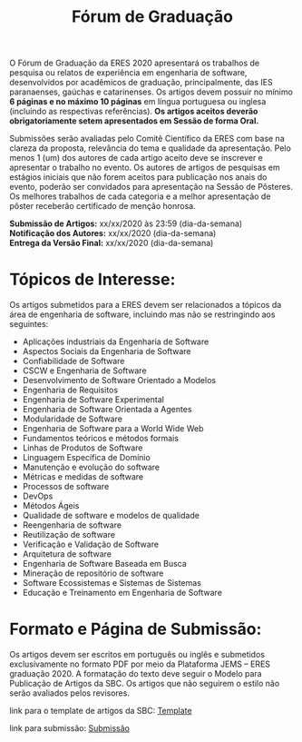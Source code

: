 ﻿---
layout: page-fullwidth
title: "Fórum de Graduação"
#meta_title: "Dúvidas? Entre em contato conosco"
subheadline: ""
#teaser: "Entre em contato conosco pelo e-mail #eres2020.uem@gmail.com"
permalink: "/forum_graduacao/"
header:
   image_fullwidth: banner_eres2020.png
---

O Fórum de Graduação da ERES 2020 apresentará os trabalhos de pesquisa ou relatos de experiência em engenharia de software, desenvolvidos por acadêmicos de graduação, principalmente, das IES paranaenses, gaúchas e catarinenses. Os artigos devem possuir no mínimo <b>6 páginas e no máximo 10 páginas</b> em língua portuguesa ou inglesa (incluindo as respectivas referências). <b>Os artigos aceitos deverão obrigatoriamente setem apresentados em Sessão de forma Oral.</b>

Submissões serão avaliadas pelo Comitê Científico da ERES com base na clareza da proposta, relevância do tema e qualidade da apresentação. Pelo menos 1 (um) dos autores de cada artigo aceito deve se inscrever e apresentar o trabalho no evento. Os autores de artigos de pesquisas em estágios iniciais que não forem aceitos para publicação nos anais do evento, poderão ser convidados para apresentação na Sessão de Pôsteres. Os melhores trabalhos de cada categoria e a melhor apresentação de pôster receberão certificado de menção honrosa.

<b>Submissão de Artigos:</b> xx/xx/2020 às 23:59 (dia-da-semana)<br>
<b>Notificação dos Autores:</b> xx/xx/2020 (dia-da-semana)<br>
<b>Entrega da Versão Final:</b> xx/xx/2020 (dia-da-semana)<br>

<h1>Tópicos de Interesse:</h1>

Os artigos submetidos para a ERES devem ser relacionados a tópicos da área de engenharia de software, incluindo mas não se restringindo aos seguintes:

<ul>
<li>Aplicações industriais da Engenharia de Software</li>
<li>Aspectos Sociais da Engenharia de Software</li>
<li>Confiabilidade de Software</li>
<li>CSCW e Engenharia de Software</li>
<li>Desenvolvimento de Software Orientado a Modelos</li>
<li>Engenharia de Requisitos</li>
<li>Engenharia de Software Experimental</li>
<li>Engenharia de Software Orientada a Agentes</li>
<li>Modularidade de Software</li>
<li>Engenharia de Software para a World Wide Web</li>
<li>Fundamentos teóricos e métodos formais</li>
<li>Linhas de Produtos de Software</li>
<li>Linguagem Específica de Domínio</li>
<li>Manutenção e evolução do software</li>
<li>Métricas e medidas de software</li>
<li>Processos de software</li>
<li>DevOps</li>
<li>Métodos Ágeis</li>
<li>Qualidade de software e modelos de qualidade</li>
<li>Reengenharia de software</li>
<li>Reutilização de software</li>
<li>Verificação e Validação de Software</li>
<li>Arquitetura de software</li>
<li>Engenharia de Software Baseada em Busca</li>
<li>Mineração de repositório de software</li>
<li>Software Ecossistemas e Sistemas de Sistemas</li>
<li>Educação e Treinamento em Engenharia de Software</li>
</ul>
 
<h1>Formato e Página de Submissão:</h1>

Os artigos devem ser escritos em português ou inglês e submetidos exclusivamente no formato PDF por meio da Plataforma JEMS – ERES graduação 2020. A formatação do texto deve seguir o Modelo para Publicação de Artigos da SBC. Os artigos que não seguirem o estilo não serão avaliados pelos revisores.

link para o template de artigos da SBC: <a href="http://www.sbc.org.br/documentos-da-sbc/send/169-templates-para-artigos-e-capitulos-de-livros/878-modelosparapublicaodeartigos" target="_blank">Template</a>

link para submissão: <a href="" target="_blank">Submissão</a>



